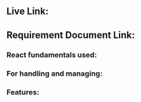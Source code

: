 ## Live Link:
####
## Requirement Document Link:
####
### React fundamentals used:

### For handling and managing:

### Features:
